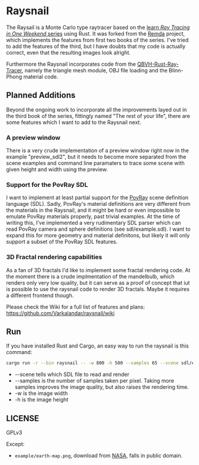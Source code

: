 # Raysnail

The Raysail is a Monte Carlo type raytracer based on the [learn *Ray Tracing in One Weekend* series][book-series] using Rust. It was forked from the [Remda] project, which implements the features from first two books of the series. I've tried to add the features of the third, but I have doubts that my code is actually correct, even that the resulting images look alright.

Furthermore the Raysnail incorporates code from the [QBVH-Rust-Ray-Tracer], namely the triangle mesh module, OBJ file loading and the Blinn-Phong material code.

## Planned Additions

Beyond the ongoing work to incorporate all the improvements layed out in the third book of the series, fittingly named "The rest of your life", there are some features which I want to add to the Raysnail next.

### A preview window

There is a very crude implementation of a preview window right now in the example "preview_sdl2", but it needs to become more separated from the scene examples and command line paramaters to trace some scene with given height and width using the preview.

### Support for the PovRay SDL

I want to implement at least partial support for the [PovRay] scene definition language (SDL). Sadly, PovRay's material definitions are very different from the materials in the Raysnail, and it might be hard or even impossible to emulate PovRay materials properly, past trivial examples. At the time of writing this, I've implemented a very rudimentary SDL parser which can read PovRay camera and sphere definitions (see sdl/example.sdl). I want to expand this for more geometry and material definitons, but likely it will only support a subset of the PovRay SDL features.

### 3D Fractal rendering capabilities

As a fan of 3D fractals I'd like to implement some fractal rendering code. At the moment there is a crude implmentation of the mandelbulb, which renders only very low quality, but it can serve as a proof of concept that iut is possible to use the raysnail code to render 3D fractals. Maybe it requires a different frontend though.

Please check the Wiki for a full list of features and plans:
https://github.com/Varkalandar/raysnail/wiki

## Run

If you have installed Rust and Cargo, an easy way to run the raysnail is this command: 

```bash
cargo run -r --bin raysnail -- -w 800 -h 500 --samples 65 --scene sdl/example.sdl
```
* --scene <File> tells which SDL file to read and render
* --samples is the number of samples taken per pixel. Taking more samples improves the image quality, but also raises the rendering time.
* -w <Integer> is the image width
* -h <Integer> is the image height

## LICENSE

GPLv3

Except:

- `example/earth-map.png`, download from [NASA][earth-map-source], falls in public domain.

[book-series]: https://raytracing.github.io/
[book-1]: https://raytracing.github.io/books/RayTracingInOneWeekend.html
[book-2]: https://raytracing.github.io/books/RayTracingTheNextWeek.html
[book-3]: https://raytracing.github.io/books/RayTracingTheRestOfYourLife.html
[earth-map-source]: http://visibleearth.nasa.gov/view.php?id=57752
[Remda]: https://github.com/7sDream/remda
[QBVH-Rust-Ray-Tracer]: https://github.com/miguelggcc/QBVH-Rust-Ray-Tracer
[PovRay]: http://www.povray.org/
